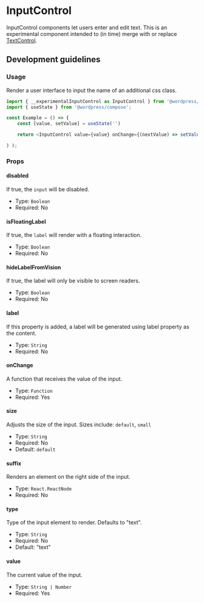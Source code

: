 # InputControl

InputControl components let users enter and edit text. This is an experimental component intended to (in time) merge with or replace [TextControl](../text-control).

## Development guidelines

### Usage

Render a user interface to input the name of an additional css class.

```js
import { __experimentalInputControl as InputControl } from '@wordpress/components';
import { useState } from '@wordpress/compose';

const Example = () => {
	const [value, setValue] = useState('')

	return <InputControl value={value} onChange={(nextValue) => setValue(nextValue)} />

) );
```

### Props

#### disabled

If true, the `input` will be disabled.

-   Type: `Boolean`
-   Required: No

#### isFloatingLabel

If true, the `label` will render with a floating interaction.

-   Type: `Boolean`
-   Required: No

#### hideLabelFromVision

If true, the label will only be visible to screen readers.

-   Type: `Boolean`
-   Required: No

#### label

If this property is added, a label will be generated using label property as the content.

-   Type: `String`
-   Required: No

#### onChange

A function that receives the value of the input.

-   Type: `Function`
-   Required: Yes

#### size

Adjusts the size of the input.
Sizes include: `default`, `small`

-   Type: `String`
-   Required: No
-   Default: `default`

#### suffix

Renders an element on the right side of the input.

-   Type: `React.ReactNode`
-   Required: No

#### type

Type of the input element to render. Defaults to "text".

-   Type: `String`
-   Required: No
-   Default: "text"

#### value

The current value of the input.

-   Type: `String | Number`
-   Required: Yes
